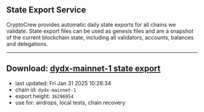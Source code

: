 ## State Export Service
CryptoCrew provides automatic daily state exports for all chains we validate. State export files can be used as genesis files and are a snapshot of the current blockchain state, including all validators, accounts, balances and delegations.

---
**Download: [dydx-mainnet-1 state export](https://dl-tyo.ccvalidators.com/SERVICE/dydx/dydx-mainnet-1_export_36296954.json)**
---

- last updated: Fri Jan 31 2025 10:28:34
- chain id: `dydx-mainnet-1`
- export height: `36296954`
- use for: airdrops, local tests, chain recovery
